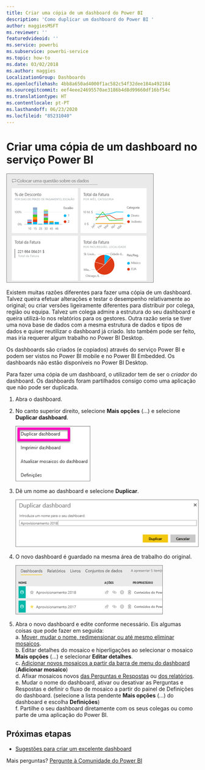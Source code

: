 ```yaml
---
title: Criar uma cópia de um dashboard do Power BI
description: 'Como duplicar um dashboard do Power BI '
author: maggiesMSFT
ms.reviewer: ''
featuredvideoid: ''
ms.service: powerbi
ms.subservice: powerbi-service
ms.topic: how-to
ms.date: 03/02/2018
ms.author: maggies
LocalizationGroup: Dashboards
ms.openlocfilehash: 4bb8a650ad4000f1ac582c54f32dee184a492184
ms.sourcegitcommit: eef4eee24695570ae3186b4d8d99660df16bf54c
ms.translationtype: HT
ms.contentlocale: pt-PT
ms.lasthandoff: 06/23/2020
ms.locfileid: "85231040"
---
```

# <a name="create-a-copy-of-a-dashboard-in-power-bi-service"></a>Criar uma cópia de um dashboard no serviço Power BI
![Dashboard](media/service-dashboard-copy/power-bi-dashboard.png)

 Existem muitas razões diferentes para fazer uma cópia de um dashboard. Talvez queira efetuar alterações e testar o desempenho relativamente ao original; ou criar versões ligeiramente diferentes para distribuir por colega, região ou equipa. Talvez um colega admire a estrutura do seu dashboard e queira utilizá-lo nos relatórios para os gestores. Outra razão seria se tiver uma nova base de dados com a mesma estrutura de dados e tipos de dados e quiser reutilizar o dashboard já criado. Isto também pode ser feito, mas iria requerer algum trabalho no Power BI Desktop. 

Os dashboards são criados (e copiados) através do serviço Power BI e podem ser vistos no Power BI mobile e no Power BI Embedded.  Os dashboards não estão disponíveis no Power BI Desktop. 

Para fazer uma cópia de um dashboard, o utilizador tem de ser o *criador* do dashboard. Os dashboards foram partilhados consigo como uma aplicação que não pode ser duplicada.

1. Abra o dashboard.
2. No canto superior direito, selecione **Mais opções** (...) e selecione **Duplicar dashboard**.
   
   ![menu de reticências](media/service-dashboard-copy/power-bi-dulicate.png)
3. Dê um nome ao dashboard e selecione **Duplicar**. 
   
   ![caixa de diálogo Duplicar dashboard](media/service-dashboard-copy/power-bi-name.png)
4. O novo dashboard é guardado na mesma área de trabalho do original. 
   
   ![Separador Dashboards](media/service-dashboard-copy/power-bi-copied.png)

5.    Abra o novo dashboard e edite conforme necessário. Eis algumas coisas que pode fazer em seguida:    
    a. [Mover, mudar o nome, redimensionar ou até mesmo eliminar mosaicos](service-dashboard-edit-tile.md).  
    b. Editar detalhes do mosaico e hiperligações ao selecionar o mosaico **Mais opções** (...) e selecionar **Editar detalhes**.  
    c. [Adicionar novos mosaicos a partir da barra de menu do dashboard](service-dashboard-add-widget.md) (**Adicionar mosaico**)  
    d. Afixar mosaicos novos [das Perguntas e Respostas](service-dashboard-pin-tile-from-q-and-a.md) ou [dos relatórios](service-dashboard-pin-tile-from-report.md).  
    e. Mudar o nome do dashboard, ativar ou desativar as Perguntas e Respostas e definir o fluxo de mosaico a partir do painel de Definições do dashboard.  (selecione a lista pendente **Mais opções** (…) do dashboard e escolha **Definições**)  
    f. Partilhe o seu dashboard diretamente com os seus colegas ou como parte de uma aplicação do Power BI. 


## <a name="next-steps"></a>Próximas etapas
* [Sugestões para criar um excelente dashboard](service-dashboards-design-tips.md) 

Mais perguntas? [Pergunte à Comunidade do Power BI](https://community.powerbi.com/)

